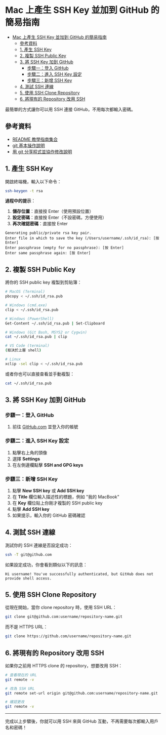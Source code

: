 
# Mac 上產生 SSH Key 並加到 GitHub 的簡易指南

- [Mac 上產生 SSH Key 並加到 GitHub 的簡易指南](#mac-上產生-ssh-key-並加到-github-的簡易指南)
  - [參考資料](#參考資料)
  - [1. 產生 SSH Key](#1-產生-ssh-key)
  - [2. 複製 SSH Public Key](#2-複製-ssh-public-key)
  - [3. 將 SSH Key 加到 GitHub](#3-將-ssh-key-加到-github)
    - [步驟一：登入 GitHub](#步驟一登入-github)
    - [步驟二：進入 SSH Key 設定](#步驟二進入-ssh-key-設定)
    - [步驟三：新增 SSH Key](#步驟三新增-ssh-key)
  - [4. 測試 SSH 連線](#4-測試-ssh-連線)
  - [5. 使用 SSH Clone Repository](#5-使用-ssh-clone-repository)
  - [6. 將現有的 Repository 改用 SSH](#6-將現有的-repository-改用-ssh)

最簡單的方式讓你可以用 SSH 連接 GitHub，不用每次都輸入密碼。

## 參考資料
- [README 教學指南集合](README.md)
- [git 基本操作說明](git_basic.md)
- [用 git 分享程式並協作修改說明](git_howto.md)

## 1. 產生 SSH Key

開啟終端機，輸入以下命令：

```bash
ssh-keygen -t rsa
```

**過程中的提示**：
1. **儲存位置**：直接按 Enter（使用預設位置）
2. **設定密碼**：直接按 Enter（不設密碼，方便使用）
3. **再次確認密碼**：直接按 Enter

```
Generating public/private rsa key pair.
Enter file in which to save the key (/Users/username/.ssh/id_rsa): [按 Enter]
Enter passphrase (empty for no passphrase): [按 Enter]
Enter same passphrase again: [按 Enter]
```

## 2. 複製 SSH Public Key
將你的 SSH public key 複製到剪貼簿：

```bash
# MacOS (Terminal)
pbcopy < ~/.ssh/id_rsa.pub

# Windows (cmd.exe)
clip < ~/.ssh/id_rsa.pub

# Windows (PowerShell)
Get-Content ~/.ssh/id_rsa.pub | Set-Clipboard

# Windows (Git Bash, MSYS2 or Cygwin)
cat ~/.ssh/id_rsa.pub | clip

# VS Code (terminal)
(取決於上層 shell)

# Linux
xclip -sel clip < ~/.ssh/id_rsa.pub
```

或者你也可以直接查看並手動複製：

```bash
cat ~/.ssh/id_rsa.pub
```

## 3. 將 SSH Key 加到 GitHub

### 步驟一：登入 GitHub
1. 前往 [GitHub.com](https://github.com) 並登入你的帳號

### 步驟二：進入 SSH Key 設定
1. 點擊右上角的頭像
2. 選擇 **Settings**
3. 在左側邊欄點擊 **SSH and GPG keys**

### 步驟三：新增 SSH Key
1. 點擊 **New SSH key** 或 **Add SSH key**
2. 在 **Title** 欄位輸入描述性的標題，例如 "我的 MacBook"
3. 在 **Key** 欄位貼上你剛才複製的 SSH public key
4. 點擊 **Add SSH key**
5. 如果提示，輸入你的 GitHub 密碼確認

## 4. 測試 SSH 連線

測試你的 SSH 連線是否設定成功：

```bash
ssh -T git@github.com
```

如果設定成功，你會看到類似以下的訊息：

```
Hi username! You've successfully authenticated, but GitHub does not provide shell access.
```

## 5. 使用 SSH Clone Repository

從現在開始，當你 clone repository 時，使用 SSH URL：

```bash
git clone git@github.com:username/repository-name.git
```

而不是 HTTPS URL：
```bash
git clone https://github.com/username/repository-name.git
```

## 6. 將現有的 Repository 改用 SSH

如果你之前用 HTTPS clone 的 repository，想要改用 SSH：

```bash
# 查看現在的 URL
git remote -v

# 改為 SSH URL
git remote set-url origin git@github.com:username/repository-name.git

# 確認更改
git remote -v
```

---

完成以上步驟後，你就可以用 SSH 來與 GitHub 互動，不再需要每次都輸入用戶名和密碼！